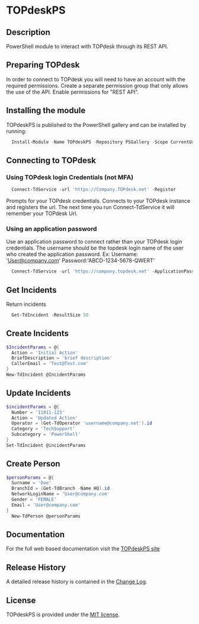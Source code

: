 # TOPdeskPS

## Description

PowerShell module to interact with TOPdesk through its REST API.

## Preparing TOPdesk

In order to connect to TOPdesk you will need to have an account with the required permissions. Create a separate permission group that only allows the use of the API. Enable permissions for "REST API".

## Installing the module
TOPdeskPS is published to the PowerShell gallery and can be installed by running:
```powershell
  Install-Module -Name TOPdeskPS -Repository PSGallery -Scope CurrentUser
```

## Connecting to TOPdesk

### Using TOPdesk login Credentials (not MFA)
```powershell
  Connect-TdService -url 'https://Company.TOPdesk.net' -Register
```
Prompts for your TOPdesk credentials.
Connects to your TOPdesk instance and registers the url. The next time you run Connect-TdService it will remember your TOPdesk Url.

### Using an application password

Use an application password to connect rather than your TOPdesk login credentials. The username should be the topdesk login name of the user who created the application password.
Ex: Username: 'User@company.com' Password:'ABCD-1234-5678-QWERT'

```powershell
  Connect-TdService -url 'https://company.topdesk.net' -ApplicationPassword
```

## Get Incidents

Return incidents
```powershell
  Get-TdIncident -ResultSize 50
```

## Create Incidents
```powershell
$IncidentParams = @{
  Action = 'Initial Action'
  BriefDescription = 'brief description'
  CallerEmail = 'Test@Test.com'
}
New-TdIncident @IncidentParams
```

## Update Incidents
```powershell
$incidentParams = @{
  Number = 'I1811-123'
  Action = 'Updated Action'
  Operator = (Get-TdOperator 'username@company.net').id
  Category = 'TechSupport'
  Subcategory = 'PowerShell'
}
Set-TdIncident @incidentParams
```

## Create Person
```powershell
$personParams = @{
  Surname = 'Doe'
  BranchId = (Get-TdBranch -Name HQ).id
  NetworkLoginName = 'User@company.com'
  Gender = 'FEMALE'
  Email = 'User@company.com'
}
  New-TdPerson @personParams
```

## Documentation
For the full web based documentation visit the [TOPdeskPS site](https://andrewpla.github.io/TOPdeskPS)

## Release History

A detailed release history is contained in the [Change Log](CHANGELOG.md).

## License

TOPdeskPS is provided under the [MIT license](LICENSE.md).
